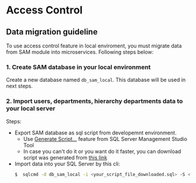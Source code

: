 # Access Control

## Data migration guideline

To use access control feature in local enviroment, you must migrate data from SAM module into microservices.
Following steps below:

### 1. Create SAM database in your local environment

Create a new database named `db_sam_local`. This database will be used in next steps.

### 2. Import users, departments, hierarchy departments data to your local server

Steps:

* Export SAM database as sql script from developemnt environment.
    - Use [Generate Script...](https://docs.microsoft.com/en-us/sql/ssms/scripting/generate-scripts-sql-server-management-studio?view=sql-server-2017) feature from SQL Server Management Studio Tool
    - In case you can't do it or you want do it faster, you can download script was generated from [this link](https://trongthect-my.sharepoint.com/personal/chu_nguyen_orientsoftware_com/_layouts/15/download.aspx?UniqueId=776f54ee%2D1d70%2D4675%2D9088%2Dafb175464ffd)
* Import data into your SQL Server by this cli:
    ```bash
    $  sqlcmd -d db_sam_local -i <your_script_file_downloaded.sql> -S <YOUR_SERVER_NAME> -U <your_MSSQL_user> -P <your_MSSQL_password>
    ```
